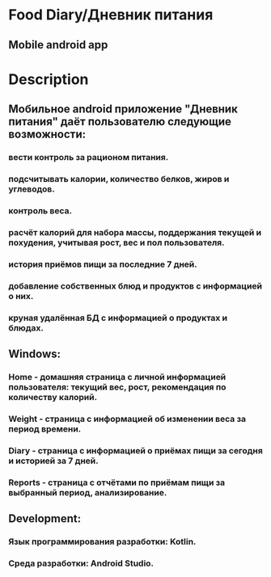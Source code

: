 # Food Diary/Дневник питания
## Mobile android app

# Description
## Мобильное android приложение "Дневник питания" даёт пользователю следующие возможности:
### вести контроль за рационом питания.
### подсчитывать калории, количество белков, жиров и углеводов.
### контроль веса.
### расчёт калорий для набора массы, поддержания текущей и похудения, учитывая рост, вес и пол пользователя.
### история приёмов пищи за последние 7 дней.
### добавление собственных блюд и продуктов с информацией о них.
### круная удалённая БД с информацией о продуктах и блюдах.

## Windows:
### Home - домашняя страница с личной информацией пользователя: текущий вес, рост, рекомендация по количеству калорий.
### Weight - страница с  информацией об изменении веса за период времени.
### Diary - страница с информацией о приёмах пищи за сегодня и историей за 7 дней.
### Reports - страница с отчётами по приёмам пищи за выбранный период, анализирование.

## Development:
###  Язык программирования разработки: Kotlin.
### Среда разработки: Android Studio.
